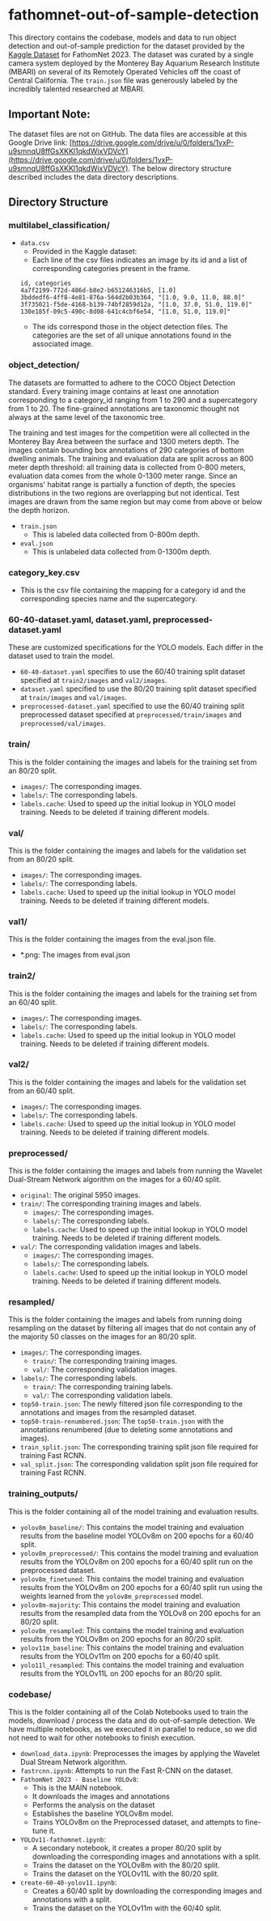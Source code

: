 # fathomnet-out-of-sample-detection
This directory contains the codebase, models and data to run object detection and out-of-sample prediction for the dataset provided by the [Kaggle Dataset](https://www.kaggle.com/competitions/fathomnet-out-of-sample-detection/overview) for FathomNet 2023. The dataset was curated by a single camera system deployed by the Monterey Bay Aquarium Research Institute (MBARI) on several of its Remotely Operated Vehicles off the coast of Central California. The `train.json` file was generously labeled by the incredibly talented researched at MBARI.


## Important Note:
The dataset files are not on GitHub. The data files are accessible at this Google Drive link: [https://drive.google.com/drive/u/0/folders/1vxP-u9smnqU8ffGsXKKl1qkdWixVDVcY](https://drive.google.com/drive/u/0/folders/1vxP-u9smnqU8ffGsXKKl1qkdWixVDVcY). The below directory structure described includes the data directory descriptions.

## Directory Structure

### multilabel_classification/
- `data.csv`
    - Provided in the Kaggle dataset:
    - Each line of the csv files indicates an image by its id and a list of corresponding categories present in the frame.
    ```
    id, categories
    4a7f2199-772d-486d-b8e2-b651246316b5, [1.0]
    3bddedf6-4ff8-4e81-876a-564d2b03b364, "[1.0, 9.0, 11.0, 88.0]"
    3f735021-f5de-4168-b139-74bf2859d12a, "[1.0, 37.0, 51.0, 119.0]"
    130e185f-09c5-490c-8d08-641c4cbf6e54, "[1.0, 51.0, 119.0]"
    ```
    - The ids correspond those in the object detection files. The categories are the set of all unique annotations found in the associated image.

### object_detection/
The datasets are formatted to adhere to the COCO Object Detection standard. Every training image contains at least one annotation corresponding to a category_id ranging from 1 to 290 and a supercategory from 1 to 20. The fine-grained annotations are taxonomic thought not always at the same level of the taxonomic tree.

The training and test images for the competition were all collected in the Monterey Bay Area between the surface and 1300 meters depth. The images contain bounding box annotations of 290 categories of bottom dwelling animals. The training and evaluation data are split across an 800 meter depth threshold: all training data is collected from 0-800 meters, evaluation data comes from the whole 0-1300 meter range. Since an organisms' habitat range is partially a function of depth, the species distributions in the two regions are overlapping but not identical. Test images are drawn from the same region but may come from above or below the depth horizon.
- `train.json`
    - This is labeled data collected from 0-800m depth.
- `eval.json`
    - This is unlabeled data collected from 0-1300m depth.

### category_key.csv
- This is the csv file containing the mapping for a category id and the corresponding species name and the supercategory.

### 60-40-dataset.yaml, dataset.yaml, preprocessed-dataset.yaml
These are customized specifications for the YOLO models. Each differ in the dataset used to train the model.
- `60-40-dataset.yaml` specifies to use the 60/40 training split dataset specified at `train2/images` and `val2/images`.
- `dataset.yaml` specified to use the 80/20 training split dataset specified at `train/images` and `val/images`.
- `preprocessed-dataset.yaml` specified to use the 60/40 training split preprocessed dataset specified at `preprocessed/train/images` and `preprocessed/val/images`.

### train/
This is the folder containing the images and labels for the training set from an 80/20 split.
- `images/`: The corresponding images.
- `labels/`: The corresponding labels.
- `labels.cache`: Used to speed up the initial lookup in YOLO model training. Needs to be deleted if training different models.

### val/
This is the folder containing the images and labels for the validation set from an 80/20 split.
- `images/`: The corresponding images.
- `labels/`: The corresponding labels.
- `labels.cache`: Used to speed up the initial lookup in YOLO model training. Needs to be deleted if training different models.

### val1/
This is the folder containing the images from the eval.json file.
- *.png: The images from eval.json

### train2/
This is the folder containing the images and labels for the training set from an 60/40 split.
- `images/`: The corresponding images.
- `labels/`: The corresponding labels.
- `labels.cache`: Used to speed up the initial lookup in YOLO model training. Needs to be deleted if training different models.

### val2/
This is the folder containing the images and labels for the validation set from an 60/40 split.
- `images/`: The corresponding images.
- `labels/`: The corresponding labels.
- `labels.cache`: Used to speed up the initial lookup in YOLO model training. Needs to be deleted if training different models.

### preprocessed/
This is the folder containing the images and labels from running the Wavelet Dual-Stream Network algorithm on the images for a 60/40 split.
- `original`: The original 5950 images.
- `train/`: The corresponding training images and labels.
    - `images/`: The corresponding images.
    - `labels/`: The corresponding labels.
    - `labels.cache`: Used to speed up the initial lookup in YOLO model training. Needs to be deleted if training different models.
- `val/`: The corresponding validation images and labels.
    - `images/`: The corresponding images.
    - `labels/`: The corresponding labels.
    - `labels.cache`: Used to speed up the initial lookup in YOLO model training. Needs to be deleted if training different models.

### resampled/
This is the folder containing the images and labels from running doing resampling on the dataset by filtering all images that do not contain any of the majority 50 classes on the images for an 80/20 split.
- `images/`: The corresponding images.
    - `train/`: The corresponding training images.
    - `val/`: The corresponding validation images.
- `labels/`: The corresponding labels.
    - `train/`: The corresponding training labels.
    - `val/`: The corresponding validation labels.
- `top50-train.json`: The newly filtered json file corresponding to the annotations and images from the resampled dataset.
- `top50-train-renumbered.json`: The `top50-train.json` with the annotations renumbered (due to deleting some annotations and images).
- `train_split.json`: The corresponding training split json file required for training Fast RCNN.
- `val_split.json`: The corresponding validation split json file required for training Fast RCNN.

### training_outputs/
This is the folder containing all of the model training and evaluation results.
- `yolov8m_baseline/`: This contains the model training and evaluation results from the baseline model YOLOv8m on 200 epochs for a 60/40 split.
- `yolov8m_preprocessed/`: This contains the model training and evaluation results from the YOLOv8m on 200 epochs for a 60/40 split run on the preprocessed dataset.
- `yolov8m_finetuned`: This contains the model training and evaluation results from the YOLOv8m on 200 epochs for a 60/40 split run using the weights learned from the `yolov8m_preprocessed` model.
- `yolov8m-majority`: This contains the model training and evaluation results from the resampled data from the YOLOv8 on 200 epochs for an 80/20 split.
- `yolov8m_resampled`: This contains the model training and evaluation results from the YOLOv8m on 200 epochs for an 80/20 split.
- `yolov11m_baseline`: This contains the model training and evaluation results from the YOLOv11m on 200 epochs for a 60/40 split.
- `yolo11l_resampled`: This contains the model training and evaluation results from the YOLOv11L on 200 epochs for an 80/20 split.

### codebase/
This is the folder containing all of the Colab Notebooks used to train the models, download / process the data and do out-of-sample detection. We have multiple notebooks, as we executed it in parallel to reduce, so we did not need to wait for other notebooks to finish execution.
- `download_data.ipynb`: Preprocesses the images by applying the Wavelet Dual Stream Network algorithm.
- `fastrcnn.ipynb`: Attempts to run the Fast R-CNN on the dataset.
- `FathomNet 2023 - Baseline YOLOv8`:
    - This is the MAIN notebook. 
    - It downloads the images and annotations
    - Performs the analysis on the dataset
    - Establishes the baseline YOLOv8m model.
    - Trains YOLOv8m on the Preprocessed dataset, and attempts to fine-tune it.
- `YOLOv11-fathomnet.ipynb`:
    - A secondary notebook, it creates a proper 80/20 split by downloading the corresponding images and annotations with a split.
    - Trains the dataset on the YOLOv8m with the 80/20 split.
    - Trains the dataset on the YOLOv11L with the 80/20 split.
- `create-60-40-yolov11.ipynb`:
    - Creates a 60/40 split by downloading the corresponding images and annotations with a split.
    - Trains the dataset on the YOLOv11m with the 60/40 split. 


